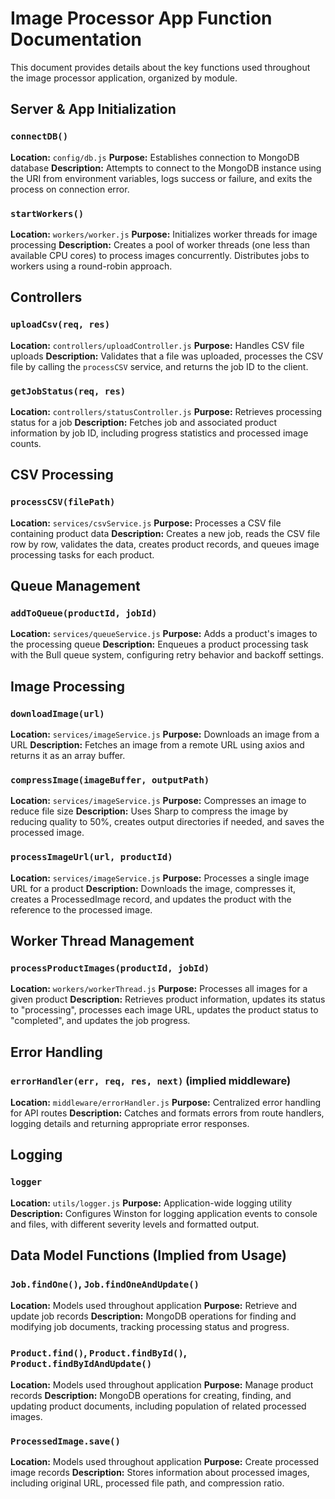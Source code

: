 # Image Processor App Function Documentation

This document provides details about the key functions used throughout the image processor application, organized by module.

## Server & App Initialization

### `connectDB()`

**Location:** `config/db.js`
**Purpose:** Establishes connection to MongoDB database
**Description:** Attempts to connect to the MongoDB instance using the URI from environment variables, logs success or failure, and exits the process on connection error.

### `startWorkers()`

**Location:** `workers/worker.js`
**Purpose:** Initializes worker threads for image processing
**Description:** Creates a pool of worker threads (one less than available CPU cores) to process images concurrently. Distributes jobs to workers using a round-robin approach.

## Controllers

### `uploadCsv(req, res)`

**Location:** `controllers/uploadController.js`
**Purpose:** Handles CSV file uploads
**Description:** Validates that a file was uploaded, processes the CSV file by calling the `processCSV` service, and returns the job ID to the client.

### `getJobStatus(req, res)`

**Location:** `controllers/statusController.js`
**Purpose:** Retrieves processing status for a job
**Description:** Fetches job and associated product information by job ID, including progress statistics and processed image counts.

## CSV Processing

### `processCSV(filePath)`

**Location:** `services/csvService.js`
**Purpose:** Processes a CSV file containing product data
**Description:** Creates a new job, reads the CSV file row by row, validates the data, creates product records, and queues image processing tasks for each product.

## Queue Management

### `addToQueue(productId, jobId)`

**Location:** `services/queueService.js`
**Purpose:** Adds a product's images to the processing queue
**Description:** Enqueues a product processing task with the Bull queue system, configuring retry behavior and backoff settings.

## Image Processing

### `downloadImage(url)`

**Location:** `services/imageService.js`
**Purpose:** Downloads an image from a URL
**Description:** Fetches an image from a remote URL using axios and returns it as an array buffer.

### `compressImage(imageBuffer, outputPath)`

**Location:** `services/imageService.js`
**Purpose:** Compresses an image to reduce file size
**Description:** Uses Sharp to compress the image by reducing quality to 50%, creates output directories if needed, and saves the processed image.

### `processImageUrl(url, productId)`

**Location:** `services/imageService.js`
**Purpose:** Processes a single image URL for a product
**Description:** Downloads the image, compresses it, creates a ProcessedImage record, and updates the product with the reference to the processed image.

## Worker Thread Management

### `processProductImages(productId, jobId)`

**Location:** `workers/workerThread.js`
**Purpose:** Processes all images for a given product
**Description:** Retrieves product information, updates its status to "processing", processes each image URL, updates the product status to "completed", and updates the job progress.

## Error Handling

### `errorHandler(err, req, res, next)` (implied middleware)

**Location:** `middleware/errorHandler.js`
**Purpose:** Centralized error handling for API routes
**Description:** Catches and formats errors from route handlers, logging details and returning appropriate error responses.

## Logging

### `logger`

**Location:** `utils/logger.js`
**Purpose:** Application-wide logging utility
**Description:** Configures Winston for logging application events to console and files, with different severity levels and formatted output.

## Data Model Functions (Implied from Usage)

### `Job.findOne()`, `Job.findOneAndUpdate()`

**Location:** Models used throughout application
**Purpose:** Retrieve and update job records
**Description:** MongoDB operations for finding and modifying job documents, tracking processing status and progress.

### `Product.find()`, `Product.findById()`, `Product.findByIdAndUpdate()`

**Location:** Models used throughout application
**Purpose:** Manage product records
**Description:** MongoDB operations for creating, finding, and updating product documents, including population of related processed images.

### `ProcessedImage.save()`

**Location:** Models used throughout application
**Purpose:** Create processed image records
**Description:** Stores information about processed images, including original URL, processed file path, and compression ratio.

